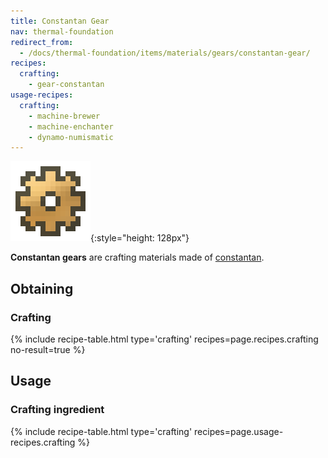 ```yaml
---
title: Constantan Gear
nav: thermal-foundation
redirect_from:
  - /docs/thermal-foundation/items/materials/gears/constantan-gear/
recipes:
  crafting:
    - gear-constantan
usage-recipes:
  crafting:
    - machine-brewer
    - machine-enchanter
    - dynamo-numismatic
---
```


![Constantan gear](/assets/images/thermal-foundation/gear-constantan.png){:style="height: 128px"}


**Constantan gears** are crafting materials made of
[constantan](/docs/constantan-ingot/).


Obtaining
---------

### Crafting
{% include recipe-table.html type='crafting' recipes=page.recipes.crafting no-result=true %}


Usage
-----

### Crafting ingredient
{% include recipe-table.html type='crafting' recipes=page.usage-recipes.crafting %}
